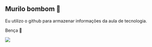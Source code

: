 ## Murilo bombom 🥱
Eu utilizo o github para armazenar informações da aula de tecnologia.

Bença 🥂

![](https://media1.tenor.com/m/1240Fm0tpuAAAAAd/bandeira-do-s%C3%A3o-paulo-s%C3%A3o-paulo-fc.gif)
